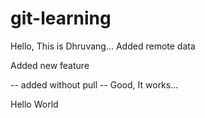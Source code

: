 # git-learning

Hello, This is Dhruvang...
Added remote data

Added new feature

-- added without pull
-- Good, It works...

Hello World